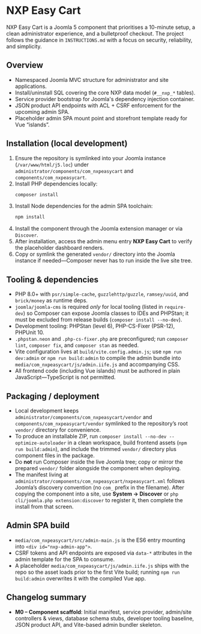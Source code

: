 # NXP Easy Cart

NXP Easy Cart is a Joomla 5 component that prioritises a 10-minute setup, a clean administrator experience, and a bulletproof checkout. The project follows the guidance in `INSTRUCTIONS.md` with a focus on security, reliability, and simplicity.

## Overview

- Namespaced Joomla MVC structure for administrator and site applications.
- Install/uninstall SQL covering the core NXP data model (`#__nxp_*` tables).
- Service provider bootstrap for Joomla's dependency injection container.
- JSON product API endpoints with ACL + CSRF enforcement for the upcoming admin SPA.
- Placeholder admin SPA mount point and storefront template ready for Vue “islands”.

## Installation (local development)

1. Ensure the repository is symlinked into your Joomla instance (`/var/www/html/j5.loc`) under `administrator/components/com_nxpeasycart` and `components/com_nxpeasycart`.
2. Install PHP dependencies locally:
   ```bash
   composer install
   ```
3. Install Node dependencies for the admin SPA toolchain:
   ```bash
   npm install
   ```
4. Install the component through the Joomla extension manager or via `Discover`.
5. After installation, access the admin menu entry **NXP Easy Cart** to verify the placeholder dashboard renders.
6. Copy or symlink the generated `vendor/` directory into the Joomla instance if needed—Composer never has to run inside the live site tree.

## Tooling & dependencies

- PHP 8.0+ with `psr/simple-cache`, `guzzlehttp/guzzle`, `ramsey/uuid`, and `brick/money` as runtime deps.
- `joomla/joomla-cms` is required *only* for local tooling (listed in `require-dev`) so Composer can expose Joomla classes to IDEs and PHPStan; it must be excluded from release builds (`composer install --no-dev`).
- Development tooling: PHPStan (level 6), PHP-CS-Fixer (PSR-12), PHPUnit 10.
- `.phpstan.neon` and `.php-cs-fixer.php` are preconfigured; run `composer lint`, `composer fix`, and `composer stan` as needed.
- Vite configuration lives at `build/vite.config.admin.js`; use `npm run dev:admin` or `npm run build:admin` to compile the admin bundle into `media/com_nxpeasycart/js/admin.iife.js` and accompanying CSS.
- All frontend code (including Vue islands) must be authored in plain JavaScript—TypeScript is not permitted.

## Packaging / deployment

- Local development keeps `administrator/components/com_nxpeasycart/vendor` and `components/com_nxpeasycart/vendor` symlinked to the repository’s root `vendor/` directory for convenience.
- To produce an installable ZIP, run `composer install --no-dev --optimize-autoloader` in a clean workspace, build frontend assets (`npm run build:admin`), and include the trimmed `vendor/` directory plus component files in the package.
- Do **not** run Composer inside the live Joomla tree; copy or mirror the prepared `vendor/` folder alongside the component when deploying.
- The manifest living at `administrator/components/com_nxpeasycart/nxpeasycart.xml` follows Joomla’s discovery convention (no `com_` prefix in the filename). After copying the component into a site, use **System → Discover** or `php cli/joomla.php extension:discover` to register it, then complete the install from that screen.

## Admin SPA build

- `media/com_nxpeasycart/src/admin-main.js` is the ES6 entry mounting into `<div id="nxp-admin-app">`.
- CSRF tokens and API endpoints are exposed via `data-*` attributes in the admin template for the SPA to consume.
- A placeholder `media/com_nxpeasycart/js/admin.iife.js` ships with the repo so the asset loads prior to the first Vite build; running `npm run build:admin` overwrites it with the compiled Vue app.

## Changelog summary

- **M0 – Component scaffold**: Initial manifest, service provider, admin/site controllers & views, database schema stubs, developer tooling baseline, JSON product API, and Vite-based admin bundler skeleton.
